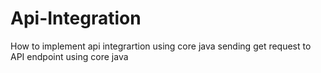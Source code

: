 # Api-Integration
How to implement api integrartion using core java
sending get request to API endpoint using core java
